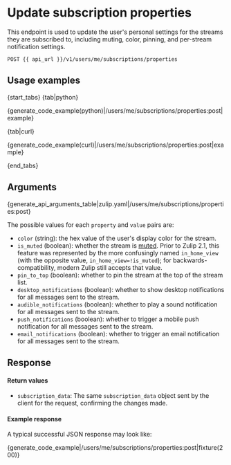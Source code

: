 # Update subscription properties

This endpoint is used to update the user's personal settings for the
streams they are subscribed to, including muting, color, pinning, and
per-stream notification settings.

`POST {{ api_url }}/v1/users/me/subscriptions/properties`

## Usage examples

{start_tabs}
{tab|python}

{generate_code_example(python)|/users/me/subscriptions/properties:post|example}

{tab|curl}

{generate_code_example(curl)|/users/me/subscriptions/properties:post|example}

{end_tabs}

## Arguments

{generate_api_arguments_table|zulip.yaml|/users/me/subscriptions/properties:post}

The possible values for each `property` and `value` pairs are:

* `color` (string): the hex value of the user's display color for the stream.
* `is_muted` (boolean): whether the stream is
  [muted](/help/mute-a-stream).  Prior to Zulip 2.1, this feature was
  represented by the more confusingly named `in_home_view` (with the
  opposite value, `in_home_view=!is_muted`); for
  backwards-compatibility, modern Zulip still accepts that value.
* `pin_to_top` (boolean): whether to pin the stream at the top of the stream list.
* `desktop_notifications` (boolean): whether to show desktop notifications
    for all messages sent to the stream.
* `audible_notifications` (boolean): whether to play a sound
  notification for all messages sent to the stream.
* `push_notifications` (boolean): whether to trigger a mobile push
    notification for all messages sent to the stream.
* `email_notifications` (boolean): whether to trigger an email
    notification for all messages sent to the stream.

## Response

#### Return values

* `subscription_data`: The same `subscription_data` object sent by the client
    for the request, confirming the changes made.

#### Example response

A typical successful JSON response may look like:

{generate_code_example|/users/me/subscriptions/properties:post|fixture(200)}

